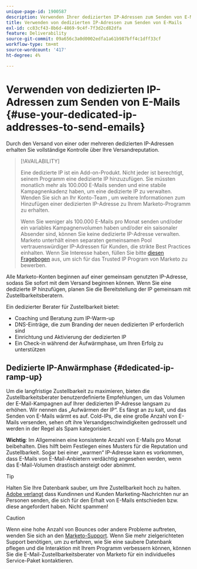 ```yaml
---
unique-page-id: 1900587
description: Verwenden Ihrer dedizierten IP-Adressen zum Senden von E-Mails - Marketo-Dokumente - Produktdokumentation
title: Verwenden von dedizierten IP-Adressen zum Senden von E-Mails
exl-id: cc83cf43-8b6d-4869-9c4f-7f3d2cd82dfa
feature: Deliverability
source-git-commit: 09a656c3a0d0002edfa1a61b987bff4c1dff33cf
workflow-type: tm+mt
source-wordcount: '417'
ht-degree: 4%

---
```


# Verwenden von dedizierten IP-Adressen zum Senden von E-Mails {#use-your-dedicated-ip-addresses-to-send-emails}

Durch den Versand von einer oder mehreren dedizierten IP-Adressen erhalten Sie vollständige Kontrolle über Ihre Versandreputation.

>[!AVAILABILITY]
>
>Eine dedizierte IP ist ein Add-on-Produkt. Nicht jeder ist berechtigt, seinem Programm eine dedizierte IP hinzuzufügen. Sie müssten monatlich mehr als 100.000 E-Mails senden und eine stabile Kampagnenkadenz haben, um eine dedizierte IP zu verwalten. Wenden Sie sich an Ihr Konto-Team , um weitere Informationen zum Hinzufügen einer dedizierten IP-Adresse zu Ihrem Marketo-Programm zu erhalten.
>
>Wenn Sie weniger als 100.000 E-Mails pro Monat senden und/oder ein variables Kampagnenvolumen haben und/oder ein saisonaler Absender sind, können Sie keine dedizierte IP-Adresse verwalten. Marketo unterhält einen separaten gemeinsamen Pool vertrauenswürdiger IP-Adressen für Kunden, die strikte Best Practices einhalten. Wenn Sie Interesse haben, füllen Sie bitte [diesen Fragebogen](https://na-sjg.marketo.com/lp/marketoprivacydemo/Trusted-IP-Sending-Range-Program.html) aus, um sich für das Trusted IP Program von Marketo zu bewerben.

Alle Marketo-Konten beginnen auf einer gemeinsam genutzten IP-Adresse, sodass Sie sofort mit dem Versand beginnen können. Wenn Sie eine dedizierte IP hinzufügen, planen Sie die Bereitstellung der IP gemeinsam mit Zustellbarkeitsberatern.

Ein dedizierter Berater für Zustellbarkeit bietet:

* Coaching und Beratung zum IP-Warm-up
* DNS-Einträge, die zum Branding der neuen dedizierten IP erforderlich sind
* Einrichtung und Aktivierung der dedizierten IP
* Ein Check-in während der Aufwärmphase, um Ihren Erfolg zu unterstützen

## Dedizierte IP-Anwärmphase {#dedicated-ip-ramp-up}

Um die langfristige Zustellbarkeit zu maximieren, bieten die Zustellbarkeitsberater benutzerdefinierte Empfehlungen, um das Volumen der E-Mail-Kampagnen auf Ihrer dedizierten IP-Adresse langsam zu erhöhen. Wir nennen das „Aufwärmen der IP“. Es fängt an zu kalt, und das Senden von E-Mails wärmt es auf. Cold-IPs, die eine große Anzahl von E-Mails versenden, sehen oft ihre Versandgeschwindigkeiten gedrosselt und werden in der Regel als Spam kategorisiert.

**Wichtig**: Im Allgemeinen eine konsistente Anzahl von E-Mails pro Monat beibehalten. Dies hilft beim Festlegen eines Musters für die Reputation und Zustellbarkeit. Sogar bei einer „warmen“ IP-Adresse kann es vorkommen, dass E-Mails von E-Mail-Anbietern verdächtig angesehen werden, wenn das E-Mail-Volumen drastisch ansteigt oder abnimmt.

>[!TIP]
>
>Halten Sie Ihre Datenbank sauber, um Ihre Zustellbarkeit hoch zu halten. [Adobe verlangt](https://www.adobe.com/de/legal/terms/aup.html) dass Kundinnen und Kunden Marketing-Nachrichten nur an Personen senden, die sich für den Erhalt von E-Mails entschieden bzw. diese angefordert haben. Nicht spammen!

>[!CAUTION]
>
>Wenn eine hohe Anzahl von Bounces oder andere Probleme auftreten, wenden Sie sich an den [Marketo-Support](https://nation.marketo.com/t5/Support/ct-p/Support). Wenn Sie mehr zielgerichteten Support benötigen, um zu erfahren, wie Sie eine saubere Datenbank pflegen und die Interaktion mit Ihrem Programm verbessern können, können Sie die E-Mail-Zustellbarkeitsberater von Marketo für ein individuelles Service-Paket kontaktieren.
